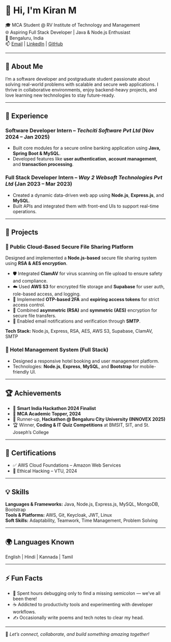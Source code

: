 # 👋 Hi, I'm Kiran M

🎓 MCA Student @ RV Institute of Technology and Management  
🌐 Aspiring Full Stack Developer | Java & Node.js Enthusiast  
📍 Bengaluru, India  
📫 [Email](mailto:kiranm1102@gmail.com) | [LinkedIn](https://www.linkedin.com/in/kiran-m-a3b52a274) | [GitHub](https://github.com/Kiran0511)

---

## 🧠 About Me

I’m a software developer and postgraduate student passionate about solving real-world problems with scalable and secure web applications. I thrive in collaborative environments, enjoy backend-heavy projects, and love learning new technologies to stay future-ready.

---

## 💼 Experience

### Software Developer Intern – *Techciti Software Pvt Ltd* (Nov 2024 – Jan 2025)  
- Built core modules for a secure online banking application using **Java, Spring Boot & MySQL**.  
- Developed features like **user authentication**, **account management**, and **transaction processing**.

### Full Stack Developer Intern – *Way 2 Websoft Technologies Pvt Ltd* (Jan 2023 – Mar 2023)  
- Created a dynamic data-driven web app using **Node.js**, **Express.js**, and **MySQL**.  
- Built APIs and integrated them with front-end UIs to support real-time operations.

---

## 🚀 Projects

### 🔐 Public Cloud-Based Secure File Sharing Platform  
Designed and implemented a **Node.js-based** secure file sharing system using **RSA & AES encryption**.

- 🛡️ Integrated **ClamAV** for virus scanning on file upload to ensure safety and compliance.  
- ☁️ Used **AWS S3** for encrypted file storage and **Supabase** for user auth, role-based access, and logging.  
- 🔐 Implemented **OTP-based 2FA** and **expiring access tokens** for strict access control.  
- 🔄 Combined **asymmetric (RSA)** and **symmetric (AES)** encryption for secure file transfers.  
- 📧 Enabled email notifications and verification through **SMTP**.

**Tech Stack:** Node.js, Express, RSA, AES, AWS S3, Supabase, ClamAV, SMTP

### 🏨 Hotel Management System (Full Stack)  
- Designed a responsive hotel booking and user management platform.  
- Technologies: **Node.js**, **Express**, **MySQL**, and **Bootstrap** for mobile-friendly UI.

---

## 🏆 Achievements

- 🥇 **Smart India Hackathon 2024 Finalist**  
- 🏅 **MCA Academic Topper, 2024**  
- 🥈 Runner-up, **Hackathon @ Bengaluru City University (INNOVEX 2025)**  
- 🏆 Winner, **Coding & IT Quiz Competitions** at BMSIT, SIT, and St. Joseph’s College  

---

## 📜 Certifications

- ✅ AWS Cloud Foundations – Amazon Web Services  
- 🔐 Ethical Hacking – VTU, 2024  

---

## 💡 Skills

**Languages & Frameworks:** Java, Node.js, Express.js, MySQL, MongoDB, Bootstrap  
**Tools & Platforms:** AWS, Git, Keycloak, JWT, Linux  
**Soft Skills:** Adaptability, Teamwork, Time Management, Problem Solving

---

## 🌍 Languages Known

English | Hindi | Kannada | Tamil

---

## ⚡ Fun Facts

- 🐞 Spent hours debugging only to find a missing semicolon — we’ve all been there!
- ☕ Addicted to productivity tools and experimenting with developer workflows.
- ✍️ Occasionally write poems and tech notes to clear my head.

---

🔗 *Let’s connect, collaborate, and build something amazing together!*
